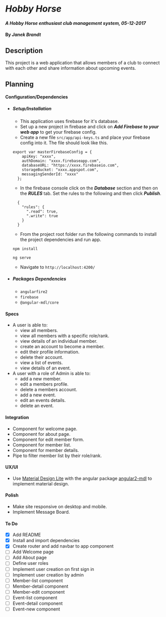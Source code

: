 # _Hobby Horse_

#### _A Hobby Horse enthusiast club management system, 05-12-2017_

####  By _**Janek Brandt**_

## Description

This project is a web application that allows members of a club to connect with each other and share information about upcoming events.


## Planning

#### Configuration/Dependencies
  * ##### _Setup/Installation_
    * This application uses firebase for it's database.
    * Set up a new project in firebase and click on _**Add Firebase to your web app**_ to get your firebase config.
    * Create a new file `src/app/api-keys.ts` and place your firebase config into it. The file should look like this.
    ```
    export var masterFirebaseConfig = {
        apiKey: "xxxx",
        authDomain: "xxxx.firebaseapp.com",
        databaseURL: "https://xxxx.firebaseio.com",
        storageBucket: "xxxx.appspot.com",
        messagingSenderId: "xxxx"
      };
    ```
    * In the firebase console click on the _**Database**_ section and then on the _**RULES**_ tab. Set the rules to the following and then click _**Publish**_.
    ```
      {
        "rules": {
          ".read": true,
          ".write": true
        }
      }
    ```
    * From the project root folder run the following commands to install the project dependencies and run app.

    `npm install`

    `ng serve`

    * Navigate to `http://localhost:4200/`

  * ##### _Packages Dependencies_
    * `angularfire2`
    * `firebase`
    * `@angular-mdl/core`



#### Specs
  * A user is able to:
    * view all members.
    * view all members with a specific role/rank.
    * view details of an individual member.
    * create an account to become a member.
    * edit their profile information.
    * delete their account.
    * view a list of events.
    * view details of an event.
  * A user with a role of Admin is able to:
    * add a new member.
    * edit a members profile.
    * delete a members account.
    * add a new event.
    * edit an events details.
    * delete an event.


#### Integration
  * Component for welcome page.
  * Component for about page.
  * Component for edit member form.
  * Component for member list.
  * Component for member details.
  * Pipe to filter member list by their role/rank.


#### UX/UI
  * Use [Material Design Lite](https://getmdl.io/index.html) with the angular package [angular2-mdl](https://github.com/mseemann/angular2-mdl) to implement material design.



#### Polish
  * Make site responsive on desktop and mobile.
  * Implement Message Board.


#### To Do

- [x] Add README
- [x] Install and import dependencies
- [x] Create router and add navbar to app component
- [ ] Add Welcome page
- [ ] Add About page
- [ ] Define user roles
- [ ] Implement user creation on first sign in
- [ ] Implement user creation by admin
- [ ] Member-list component
- [ ] Member-detail component
- [ ] Member-edit component
- [ ] Event-list component
- [ ] Event-detail component
- [ ] Event-new component
